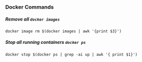 ### Docker Commands

##### Remove all `docker images`
```shell
docker image rm $(docker images | awk '{print $3}')
```
##### Stop all running containers `docker ps`
```shell
docker stop $(docker ps | grep -ai up | awk '{ print $1}')
```

